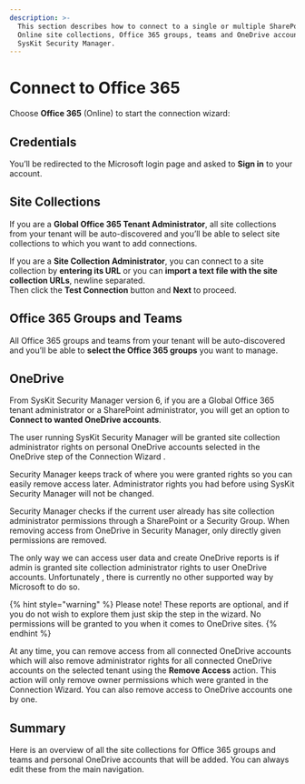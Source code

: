 ```yaml
---
description: >-
  This section describes how to connect to a single or multiple SharePoint
  Online site collections, Office 365 groups, teams and OneDrive accounts from
  SysKit Security Manager.
---
```


# Connect to Office 365

Choose **Office 365** \(Online\) to start the connection wizard:

## Credentials

You’ll be redirected to the Microsoft login page and asked to **Sign in** to your account.

## Site Collections

If you are a **Global Office 365 Tenant Administrator**, all site collections from your tenant will be auto-discovered and you’ll be able to select site collections to which you want to add connections.

If you are a **Site Collection Administrator**, you can connect to a site collection by **entering its URL** or you can **import a text file with the site collection URLs**, newline separated.  
Then click the **Test Connection** button and **Next** to proceed.

## Office 365 Groups and Teams

All Office 365 groups and teams from your tenant will be auto-discovered and you’ll be able to **select the Office 365 groups** you want to manage.

## OneDrive

From SysKit Security Manager version 6, if you are a Global Office 365 tenant administrator or a SharePoint administrator, you will  get an option to **Connect to wanted OneDrive accounts**. 

The user running SysKit Security Manager will be granted site collection administrator rights on personal OneDrive accounts selected in the OneDrive step of the Connection Wizard .  

Security Manager keeps track of where you were granted rights so you can easily remove access later. Administrator rights you had before using SysKit Security Manager will not be changed. 

Security Manager checks if the current user already has site collection administrator permissions through a SharePoint or a Security Group. When removing access from OneDrive in Security Manager, only directly given permissions are removed.  

The only way we can access user data and create OneDrive reports is if admin is granted site collection administrator rights to user OneDrive accounts. Unfortunately , there is currently no other supported way by Microsoft to do so.

{% hint style="warning" %}
Please note! These reports are optional, and if you do not wish to explore them just skip the step in the wizard. No permissions will be granted to you when it comes to OneDrive sites.
{% endhint %}

At any time, you can remove access from all connected OneDrive accounts which will also remove administrator rights for all connected OneDrive accounts on the selected tenant using the **Remove Access** action. This action will only remove owner permissions which were granted in the Connection Wizard. You can also remove access to OneDrive accounts one by one. 

## Summary

Here is an overview of all the site collections for Office 365 groups and teams and personal OneDrive accounts that will be added. You can always edit these from the main navigation.

